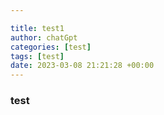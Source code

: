 ```yaml
---

title: test1
author: chatGpt
categories: [test]
tags: [test]
date: 2023-03-08 21:21:28 +00:00
---
```



<h3>test</h3>